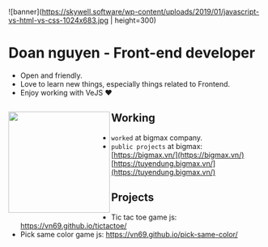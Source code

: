 ![banner](https://skywell.software/wp-content/uploads/2019/01/javascript-vs-html-vs-css-1024x683.jpg | height=300)

# Doan nguyen - Front-end developer 

- Open and friendly.
- Love to learn new things, especially things related to Frontend.
- Enjoy working with VeJS ❤

## Working <a href="https://github.com/paulnguyen-mn"><img align="left" width="auto" height="200" src="https://res.cloudinary.com/kimwy/image/upload/v1598840300/easyfrontend/programming_hgngx9.png"></a>

- `worked` at bigmax company.
- `public projects` at bigmax: [https://bigmax.vn/](https://bigmax.vn/) [https://tuyendung.bigmax.vn/](https://tuyendung.bigmax.vn/)




## Projects

- Tic tac toe game js: https://vn69.github.io/tictactoe/
- Pick same color game js: https://vn69.github.io/pick-same-color/


